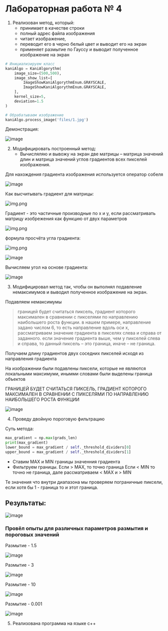 # Лабораторная работа № 4

1.  Реализован метод, который:
    - принимает в качестве строки
    - полный адрес файла изображения
    - читает изображение,
    - переводит его в черно белый цвет и выводит его на экран 
    - применяет размытие по Гауссу и выводит полученное изображение на экран

```python
# Инициализируем класс
kaniAlgo = KaniAlgorythm(
    image_size=(500,500),
    image_show_list=[
        ImageShowKaniAlgorythmEnum.GRAYSCALE,
        ImageShowKaniAlgorythmEnum.GRAYSCALE,
    ],
    kernel_size=5,
    deviation=1.5
)

# Обрабатываем изображение
kaniAlgo.process_image('files/1.jpg')
```

Демонстрация:

![image](images/1.png)

2. Модифицировать построенный метод:
    - Вычисляляю и вывожу на экран две матрицы – матрица значений длин и матрица значений углов градиентов всех пикселей изображения.

Для нахождения градиента изображения используется оператор собеля

![image](images/10.png)

Как высчитывать градиент для матрицы:

![img.png](images/11.png)

Градиент - это частичные производные по x и y, если рассматривать матрицу изобрежения как функцию от двух параметров

![img.png](img.png)

формула просчёта угла градиента:

![img.png](images/12.png)


![image](images/3.png)

Вычисляем угол на основе градиента:

![image](images/2.png)

3. Модифицировал метод так, чтобы он выполнял подавление
немаксимумов и выводил полученное изображение на экран.

Подавляем немаксимумы

> границей будет считаться пиксель, градиент которого
максимален в сравнении с пикселями по направлению
наибольшего роста функции. в нашем примере, направление задано
числом 6, то есть направление вдоль оси x, рассматриваем значение градиента 
в пикселях слева и справа от заданного. если значение градиента
выше, чем у пикселей слева и справа, то данный пиксель –
это граница, иначе – не граница.

Получаем длину градиентов двух соседних пикселей исходя из направления градиента


На изображении были подавлены пиксели, которые не являются локальными максимуми, инымми словами были выделены граница объектов 

ГРАНИЦЕЙ БУДЕТ СЧИТАТЬСЯ ПИКСЕЛЬ, ГРАДИЕНТ КОТОРОГО
МАКСИМАЛЕН В СРАВНЕНИИ С ПИКСЕЛЯМИ ПО НАПРАВЛЕНИЮ
НАИБОЛЬШЕГО РОСТА ФУНКЦИИ

![image](images/4.png)

4. Проведу двойную пороговую фильтрацию

Суть метода:

```python
max_gradient = np.max(grads_len)
print(max_gradient)
lower_bound = max_gradient / self._threshold_dividers[0]
upper_bound = max_gradient / self._threshold_dividers[1]
```

- Ставим MAX и MIN границы значенния градиента
- Фильтруем границы. Если > MAX, то точно граница Если < MIN то точно не граница, дале рассматриваем < MAX и > MIN

Те значения что внутри диапазона мы проверяем пограничные пиксели, если хотя бы 1 - граница то и этот граница.


## Результаты:

![image](images/5.png)

### Провёл опыты для различных параметров размытия и пороговых значений

Размытие - 1.5

![image](images/6.png)

Размытие - 3

![image](images/7.png)

Размытие - 10

![image](images/8.png)

Размытие - 0.001

![image](images/9.png)

5. Реализована программа на языке c++
